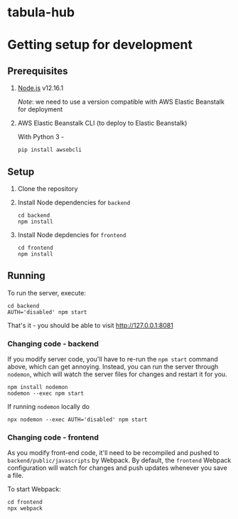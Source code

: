 # tabula-hub

# Getting setup for development

## Prerequisites

1. [Node.js](https://nodejs.org/en/) v12.16.1

   _Note_: we need to use a version compatible with AWS Elastic Beanstalk for deployment

2. AWS Elastic Beanstalk CLI (to deploy to Elastic Beanstalk)

   With Python 3 -

   ```shell
   pip install awsebcli
   ```

## Setup

1. Clone the repository
2. Install Node dependencies for `backend`

   ```shell
   cd backend
   npm install
   ```

3. Install Node depdencies for `frontend`

   ```shell
   cd frontend
   npm install
   ```

## Running

To run the server, execute:

```shell
cd backend
AUTH='disabled' npm start
```

That's it - you should be able to visit http://127.0.0.1:8081

### Changing code - backend

If you modify server code, you'll have to re-run the `npm start` command above, which can get annoying. Instead, you can run the server through `nodemon`, which will watch the server files for changes and restart it for you.

```shell
npm install nodemon
nodemon --exec npm start
```

If running `nodemon` locally do

```shell
npx nodemon --exec AUTH='disabled' npm start
```

### Changing code - frontend

As you modify front-end code, it'll need to be recompiled and pushed to `backend/public/javascripts` by Webpack. By default, the `frontend` Webpack configuration will watch for changes and push updates whenever you save a file.

To start Webpack:

```shell
cd frontend
npx webpack
```

